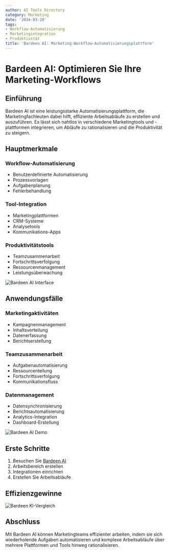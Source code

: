 ```yaml
---
author: AI Tools Directory
category: Marketing
date: '2024-03-20'
tags:
- Workflow-Automatisierung
- Marketingintegration
- Produktivität
title: 'Bardeen AI: Marketing-Workflow-Automatisierungsplattform'
---
```


# Bardeen AI: Optimieren Sie Ihre Marketing-Workflows

## Einführung

Bardeen AI ist eine leistungsstarke Automatisierungsplattform, die Marketingfachleuten dabei hilft, effiziente Arbeitsabläufe zu erstellen und auszuführen. Es lässt sich nahtlos in verschiedene Marketingtools und -plattformen integrieren, um Abläufe zu rationalisieren und die Produktivität zu steigern.

## Hauptmerkmale

### Workflow-Automatisierung
- Benutzerdefinierte Automatisierung
- Prozessvorlagen
- Aufgabenplanung
- Fehlerbehandlung

### Tool-Integration
- Marketingplattformen
- CRM-Systeme
- Analysetools
- Kommunikations-Apps

### Produktivitätstools
- Teamzusammenarbeit
- Fortschrittsverfolgung
- Ressourcenmanagement
- Leistungsüberwachung

![Bardeen AI Interface](/imgs/bardeen/interface.jpg)

## Anwendungsfälle

### Marketingaktivitäten
- Kampagnenmanagement
- Inhaltsverteilung
- Datenerfassung
- Berichtserstellung

### Teamzusammenarbeit
- Aufgabenautomatisierung
- Ressourcenteilung
- Fortschrittsverfolgung
- Kommunikationsfluss

### Datenmanagement
- Datensynchronisierung
- Berichtsautomatisierung
- Analytics-Integration
- Dashboard-Erstellung

![Bardeen AI Demo](/imgs/bardeen/demo.jpg)

## Erste Schritte

1. Besuchen Sie [Bardeen AI](https://bardeen.ai)
2. Arbeitsbereich erstellen
3. Integrationen einrichten
4. Erstellen Sie Arbeitsabläufe

## Effizienzgewinne

![Bardeen KI-Vergleich](/imgs/bardeen/comparison.jpg)

## Abschluss

Mit Bardeen AI können Marketingteams effizienter arbeiten, indem sie sich wiederholende Aufgaben automatisieren und komplexe Arbeitsabläufe über mehrere Plattformen und Tools hinweg rationalisieren.